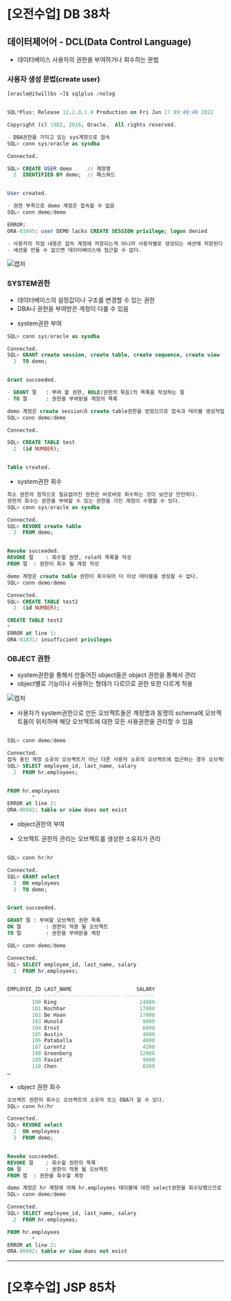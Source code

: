 # [오전수업] DB 38차
## 데이터제어어 - DCL(Data Control Language)
- 데이터베이스 사용자의 권한을 부여하거나 회수하는 문법

### 사용자 생성 문법(create user)
```sql
[oracle@itwillbs ~]$ sqlplus /nolog


SQL*Plus: Release 12.2.0.1.0 Production on Fri Jun 17 09:49:49 2022

Copyright (c) 1982, 2016, Oracle.  All rights reserved.

- DBA권한을 가지고 있는 sys계정으로 접속
SQL> conn sys/oracle as sysdba

Connected.

SQL> CREATE USER demo     // 계정명
  2  IDENTIFIED BY demo;  // 패스워드


User created.

- 권한 부족으로 demo 계정은 접속할 수 없음
SQL> conn demo/demo

ERROR:
ORA-01045: user DEMO lacks CREATE SESSION privilege; logon denied

- 사용자의 작업 내용은 접속 계정에 저장되는게 아니라 사용자별로 생성되는 세션에 저장된다.
- 세션을 만들 수 없으면 데이터베이스에 접근할 수 없다.
```
![캡처](https://user-images.githubusercontent.com/95197594/174204079-404310bb-d676-4297-ab11-743946688f25.PNG)

### SYSTEM권한
- 데이터베이스의 설정값이나 구조를 변경할 수 있는 권한
- DBA나 권한을 부여받은 계정이 다룰 수 있음

* system권한 부여
```sql
SQL> conn sys/oracle as sysdba

Connected.
SQL> GRANT create session, create table, create sequence, create view
  2  TO demo;


Grant succeeded.

- GRANT 절	: 부여 할 권한, ROLE(권한의 묶음)의 목록을 작성하는 절
- TO 절		: 권한을 부여받을 계정의 목록

demo 계정은 create session과 create table권한을 얻었으므로 접속과 테이블 생성작업을 할 수 있다.
SQL> conn demo/demo

Connected.

SQL> CREATE TABLE test
  2  (id NUMBER);


Table created.
```

* system권한 회수
```sql
최소 권한의 원칙으로 필요없어진 권한은 바로바로 회수하는 것이 보안상 안전하다.
권한의 회수는 권한을 부여할 수 있는 권한을 가진 계정이 수행할 수 있다.
SQL> conn sys/oracle as sysdba

Connected.
SQL> REVOKE create table
  2  FROM demo;


Revoke succeeded.
REVOKE 절	: 회수할 권한, role의 목록을 작성
FROM 절	: 권한이 회수 될 계정 작성

demo 계정은 create table 권한이 회수되어 더 이상 테이블을 생성할 수 없다.
SQL> conn demo/demo

Connected.
SQL> CREATE TABLE test2
  2  (id NUMBER);

CREATE TABLE test2
*
ERROR at line 1:
ORA-01031: insufficient privileges
```

### OBJECT 권한
- system권한을 통해서 만들어진 object들은 object 권한을 통해서 관리
- object별로 기능이나 사용하는 형태가 다르므로 권한 또한 다르게 적용

![캡처](https://user-images.githubusercontent.com/95197594/174216773-60d71b13-0c97-46f0-8477-fd532a655da6.PNG)

- 사용자가 system권한으로 만든 오브젝트들은 계정명과 동명의 schema에 오브젝트들이 위치하며 해당 오브젝트에 대한 모든 사용권한을 관리할 수 있음
```sql

SQL> conn demo/demo

Connected.
접속 중인 계정 소유의 오브젝트가 아닌 다른 사용자 소유의 오브젝트에 접근하는 경우 오브젝트의 이름 앞에 스키마명을 붙여야한다.
SQL> SELECT employee_id, last_name, salary
  2  FROM hr.employees;


FROM hr.employees
        *
ERROR at line 2:
ORA-00942: table or view does not exist
```

* object권한의 부여
- 오브젝트 권한의 관리는 오브젝트를 생성한 소유자가 관리

```sql

SQL> conn hr/hr

Connected.
SQL> GRANT select
  2  ON employees
  3  TO demo;


Grant succeeded.

GRANT 절	: 부여할 오브젝트 권한 목록
ON 절		: 권한이 적용 될 오브젝트
TO 절		: 권한을 부여받을 계정

SQL> conn demo/demo

Connected.
SQL> SELECT employee_id, last_name, salary
  2  FROM hr.employees;


EMPLOYEE_ID LAST_NAME                     SALARY
----------- ------------------------- ----------
        100 King                           24000
        101 Kochhar                        17000
        102 De Haan                        17000
        103 Hunold                          9000
        104 Ernst                           6000
        105 Austin                          4800
        106 Pataballa                       4800
        107 Lorentz                         4200
        108 Greenberg                      12008
        109 Faviet                          9000
        110 Chen                            8200
…
```

* object 권한 회수
```sql
오브젝트 권한의 회수는 오브젝트의 소유자 또는 DBA가 할 수 있다.
SQL> conn hr/hr

Connected.
SQL> REVOKE select
  2  ON employees
  3  FROM demo;


Revoke succeeded.
REVOKE 절	: 회수할 권한의 목록
ON 절		: 권한이 적용 될 오브젝트
FROM 절	: 권한을 회수할 계정

demo 계정은 hr 계정에 의해 hr.employees 테이블에 대한 select권한을 회수당했으므로 다시 테이블을 조회할 수 없는 상태가 되었음.
SQL> conn demo/demo

Connected.
SQL> SELECT employee_id, last_name, salary
  2  FROM hr.employees;

FROM hr.employees
        *
ERROR at line 2:
ORA-00942: table or view does not exist
```




---

# [오후수업] JSP 85차

